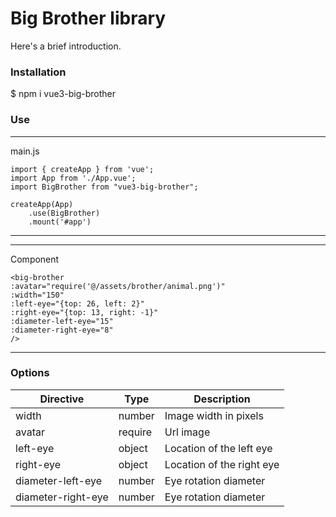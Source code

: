 # Big Brother library

Here's a brief introduction.

### Installation

$ npm i vue3-big-brother

### Use

--------
main.js
```
import { createApp } from 'vue';
import App from './App.vue';
import BigBrother from "vue3-big-brother";

createApp(App)
    .use(BigBrother)
    .mount('#app')
```

-----

------
Component
```
<big-brother
:avatar="require('@/assets/brother/animal.png')"
:width="150"
:left-eye="{top: 26, left: 2}"
:right-eye="{top: 13, right: -1}"
:diameter-left-eye="15"
:diameter-right-eye="8"
/>
```
------

### Options
Directive | Type | Description
--- | --- | ---
width | number | Image width in pixels
avatar | require | Url image
left-eye | object | Location of the left eye
right-eye | object | Location of the right eye
diameter-left-eye | number | Eye rotation diameter
diameter-right-eye | number | Eye rotation diameter
